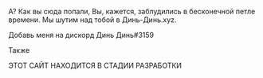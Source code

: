 А? Как вы сюда попали, Вы, кажется, заблудились в бесконечной петле времени. Мы шутим над тобой в Динь-Динь.xyz.

Добавь меня на дискорд Динь Динь#3159

Также

ЭТОТ САЙТ НАХОДИТСЯ В СТАДИИ РАЗРАБОТКИ

